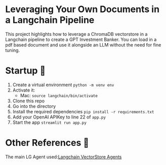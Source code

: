 # Leveraging Your Own Documents in a Langchain Pipeline
This project highlights how to leverage a ChromaDB vectorstore in a Langchain pipeline to create a GPT Investment Banker. You can load in a pdf based document and use it alongside an LLM without the need for fine tuning.

# Startup 🚀
1. Create a virtual environment `python -m venv env`
2. Activate it: 
   - Mac: `source langchain/bin/activate`
3. Clone this repo
4. Go into the directory
5. Install the required dependencies `pip install -r requirements.txt`
6. Add your OpenAI APIKey to line 22 of `app.py`
7. Start the app `streamlit run app.py`  

# Other References 🔗
<p>The main LG Agent used:<a href="https://python.langchain.com/en/latest/modules/agents/toolkits/examples/vectorstore.html">Langchain VectorStore Agents
</a></p>

